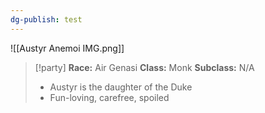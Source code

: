 ```yaml
---
dg-publish: test
---
```


![[Austyr Anemoi IMG.png]]

>[!party]
> **Race:** Air Genasi
> **Class:** Monk
> **Subclass:** N/A
> 
> - Austyr is the daughter of the Duke 
> - Fun-loving, carefree, spoiled

